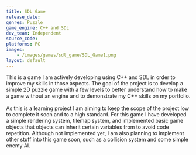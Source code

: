 ```yaml
---
title: SDL Game
release_date: 
genres: Puzzle
game_engine: C++ and SDL
dev_team: Independent
source_code: 
platforms: PC
images: 
    - /images/games/sdl_game/SDL_Game1.png
layout: default
---
```

This is a game I am actively developing using C++ and SDL in order to improve my skills in those aspects. The goal of the project is to develop a simple 2D puzzle game with a few levels to better understand how to make a game without an engine and to demonstrate my C++ skills on my portfolio. 
<br><br>
As this is a learning project I am aiming to keep the scope of the project low to complete it soon and to a high standard. For this game I have developed a simple rendering system, tilemap system, and implemented basic game objects that objects can inherit certain variables from to avoid code repetition. Although not implemented yet, I am also planning to implement other stuff into this game soon, such as a collision system and some simple enemy AI.